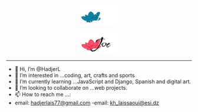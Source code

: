 <div align="center">

![Dark Logo](images/Dark-Logo.png#gh-dark-mode-only)

</div>


<div align="center">

![Alt text](images/Logo.png#gh-light-mode-only)

</div>

____
- 👋 Hi, I’m @HadjerL
- 👀 I’m interested in ...coding, art, crafts and sports
- 🌱 I’m currently learning ...JavaScript and Django, Spanish and digital art.
- 💞️ I’m looking to collaborate on ...web projects.
- 📫 How to reach me ...:
- email: hadjerlais77@gmail.com
-email: kh_laissaoui@esi.dz


